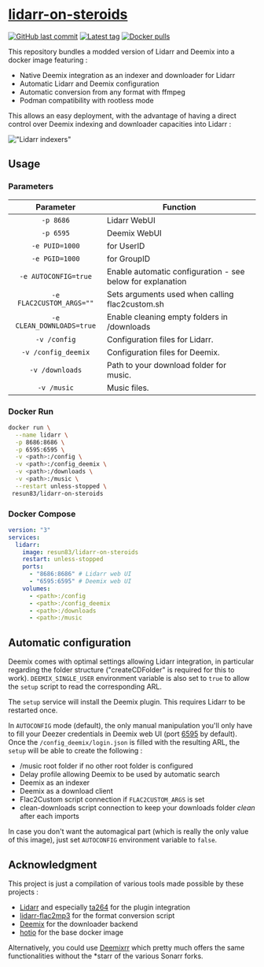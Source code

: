 # [lidarr-on-steroids](https://github.com/Resuns/lidarr-on-steroids/)

[![GitHub last commit](https://img.shields.io/github/last-commit/Resuns/lidarr-on-steroids?style=for-the-badge&logo=github)](https://github.com/Resuns/lidarr-on-steroids)
[![Latest tag](https://img.shields.io/docker/v/resun83/lidarr-on-steroids?style=for-the-badge&logo=docker)](https://hub.docker.com/r/resun83/lidarr-on-steroids)
[![Docker pulls](https://img.shields.io/docker/pulls/resun83/lidarr-on-steroids?style=for-the-badge&logo=docker)](https://hub.docker.com/r/resun83/lidarr-on-steroids)

This repository bundles a modded version of Lidarr and Deemix into a docker image featuring :
  - Native Deemix integration as an indexer and downloader for Lidarr
  - Automatic Lidarr and Deemix configuration
  - Automatic conversion from any format with ffmpeg
  - Podman compatibility with rootless mode

This allows an easy deployment, with the advantage of having a direct control over Deemix indexing and downloader capacities into Lidarr :

!["Lidarr indexers"](https://github.com/Resuns/lidarr-on-steroids/raw/main/.assets/lidarr-indexers.png "Lidarr indexers")

## Usage

### Parameters

| Parameter | Function |
| :----: | --- |
| `-p 8686` | Lidarr WebUI |
| `-p 6595` | Deemix WebUI |
| `-e PUID=1000` | for UserID |
| `-e PGID=1000` | for GroupID |
| `-e AUTOCONFIG=true` | Enable automatic configuration - see below for explanation |
| `-e FLAC2CUSTOM_ARGS=""` | Sets arguments used when calling flac2custom.sh |
| `-e CLEAN_DOWNLOADS=true` | Enable cleaning empty folders in /downloads |
| `-v /config` | Configuration files for Lidarr. |
| `-v /config_deemix` | Configuration files for Deemix. |
| `-v /downloads` | Path to your download folder for music. |
| `-v /music` | Music files. |

### Docker Run

```sh
docker run \
  --name lidarr \
  -p 8686:8686 \
  -p 6595:6595 \
  -v <path>:/config \
  -v <path>:/config_deemix \
  -v <path>:/downloads \
  -v <path>:/music \
  --restart unless-stopped \
 resun83/lidarr-on-steroids
```

### Docker Compose

```yml
version: "3"
services:
  lidarr:
    image: resun83/lidarr-on-steroids
    restart: unless-stopped
    ports:
      - "8686:8686" # Lidarr web UI
      - "6595:6595" # Deemix web UI
    volumes:
      - <path>:/config
      - <path>:/config_deemix
      - <path>:/downloads
      - <path>:/music
```

## Automatic configuration

Deemix comes with optimal settings allowing Lidarr integration, in particular regarding the folder structure ("createCDFolder" is required for this to work). `DEEMIX_SINGLE_USER` environment variable is also set to `true` to allow the `setup` script to read the corresponding ARL.

The `setup` service will install the Deemix plugin. This requires Lidarr to be restarted once.

In `AUTOCONFIG` mode (default), the only manual manipulation you'll only have to fill your Deezer credentials in Deemix web UI (port [6595](http://localhost:6595) by default). Once the `/config_deemix/login.json` is filled with the resulting ARL, the `setup` will be able to create the following :
  - /music root folder if no other root folder is configured
  - Delay profile allowing Deemix to be used by automatic search
  - Deemix as an indexer
  - Deemix as a download client
  - Flac2Custom script connection if `FLAC2CUSTOM_ARGS` is set
  - clean-downloads script connection to keep your downloads folder *clean* after each imports

In case you don't want the automagical part (which is really the only value of this image), just set `AUTOCONFIG` environment variable to `false`.

## Acknowledgment

This project is just a compilation of various tools made possible by these projects :

- [Lidarr](https://github.com/Lidarr/Lidarr) and especially [ta264](https://github.com/ta264) for the plugin integration
- [lidarr-flac2mp3](https://github.com/TheCaptain989/lidarr-flac2mp3) for the format conversion script
- [Deemix](https://deemix.app/) for the downloader backend
- [hotio](https://hotio.dev/) for the base docker image

Alternatively, you could use [Deemixrr](https://github.com/TheUltimateC0der/deemixrr) which pretty much offers the same functionalities without the *starr of the various Sonarr forks.
